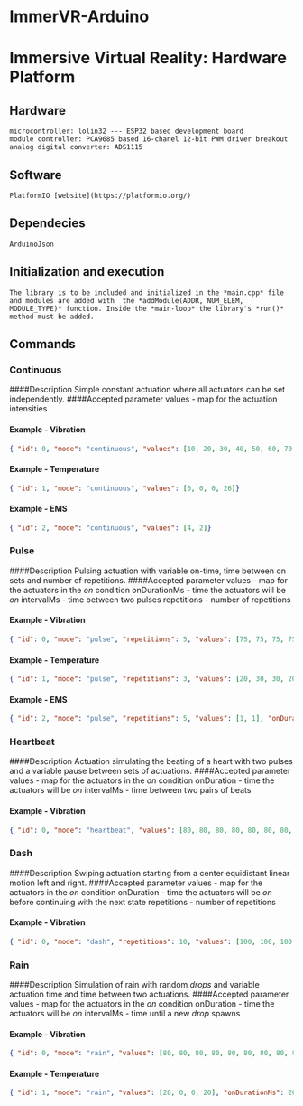 # ImmerVR-Arduino
# Immersive Virtual Reality: Hardware Platform

## Hardware
    microcontroller: lolin32 --- ESP32 based development board
    module controller: PCA9685 based 16-chanel 12-bit PWM driver breakout
    analog digital converter: ADS1115

## Software
    PlatformIO [website](https://platformio.org/)

## Dependecies
    ArduinoJson

## Initialization and execution
    The library is to be included and initialized in the *main.cpp* file and modules are added with  the *addModule(ADDR, NUM_ELEM, MODULE_TYPE)* function. Inside the *main-loop* the library's *run()* method must be added.

## Commands
### Continuous
####Description
Simple constant actuation where all actuators can be set independently.
####Accepted parameter
values - map for the actuation intensities

#### Example - Vibration
```json
{ "id": 0, "mode": "continuous", "values": [10, 20, 30, 40, 50, 60, 70, 80, 80, 70, 60, 50, 40, 30, 20, 10] }
```

#### Example - Temperature
```json
{ "id": 1, "mode": "continuous", "values": [0, 0, 0, 26]}
```

#### Example - EMS
```json
{ "id": 2, "mode": "continuous", "values": [4, 2]}
```

### Pulse
####Description
Pulsing actuation with variable on-time, time between on sets and number of repetitions.
####Accepted parameter
values - map for the actuators in the *on* condition
onDurationMs - time the actuators will be *on*
intervalMs - time between two pulses
repetitions - number of repetitions

#### Example - Vibration
```json
{ "id": 0, "mode": "pulse", "repetitions": 5, "values": [75, 75, 75, 75, 75, 75, 75, 75, 75, 75, 75, 75, 75, 75, 75, 75], "onDurationMs": 200, "intervalMs": 500 }
```
#### Example - Temperature
```json
{ "id": 1, "mode": "pulse", "repetitions": 3, "values": [20, 30, 30, 20], "onDurationMs": 1000, "intervalMs": 5000 }
```

#### Example - EMS
```json
{ "id": 2, "mode": "pulse", "repetitions": 5, "values": [1, 1], "onDurationMs": 1000, "intervalMs": 4000 }
```


### Heartbeat
####Description
Actuation simulating the beating of a heart with two pulses and a variable pause between sets of actuations.
####Accepted parameter
values - map for the actuators in the *on* condition
onDuration - time the actuators will be *on*
intervalMs - time between two pairs of beats

#### Example - Vibration
```json
{ "id": 0, "mode": "heartbeat", "values": [80, 80, 80, 80, 80, 80, 80, 80, 80, 80, 80, 80, 80, 80, 80, 80], "onDurationMs": 100, "intervalMs": 400 }
```

### Dash
####Description
Swiping actuation starting from a center equidistant linear motion left and right.
####Accepted parameter
values - map for the actuators in the *on* condition
onDuration - time the actuators will be *on* before continuing with the next state
repetitions - number of repetitions

#### Example - Vibration
```json
{ "id": 0, "mode": "dash", "repetitions": 10, "values": [100, 100, 100, 100, 100, 100, 100, 100, 100, 100, 100, 100, 100, 100, 100, 100], "onDurationMs": 100 }
```


### Rain
####Description
Simulation of rain with random *drops* and variable actuation time and time between two actuations.
####Accepted parameter
values - map for the actuators in the *on* condition
onDuration - time the actuators will be *on*
intervalMs - time until a new *drop* spawns

#### Example - Vibration
```json
{ "id": 0, "mode": "rain", "values": [80, 80, 80, 80, 80, 80, 80, 80, 80, 80, 80, 80, 80, 80, 80, 80], "onDurationMs": 100, "intervalMs": 40 }
```

#### Example - Temperature
```json
{ "id": 1, "mode": "rain", "values": [20, 0, 0, 20], "onDurationMs": 2000, "intervalMs": 5500 }
```

